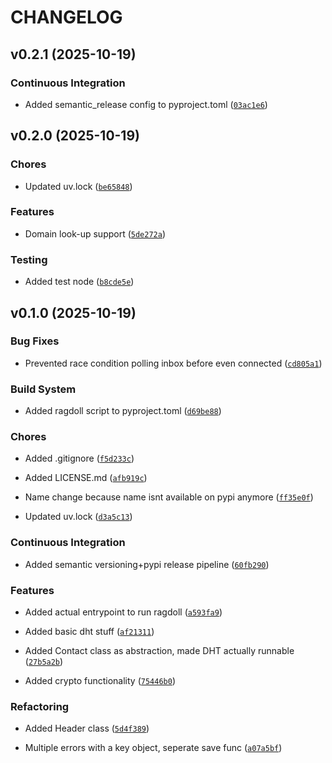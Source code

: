 # CHANGELOG


## v0.2.1 (2025-10-19)

### Continuous Integration

- Added semantic_release config to pyproject.toml
  ([`03ac1e6`](https://github.com/vividsystem/witchat/commit/03ac1e611a357919a0bc5471e577a45367229b14))


## v0.2.0 (2025-10-19)

### Chores

- Updated uv.lock
  ([`be65848`](https://github.com/vividsystem/witchat/commit/be65848b42a7ce202e2ef51819a61e5cd0b65f45))

### Features

- Domain look-up support
  ([`5de272a`](https://github.com/vividsystem/witchat/commit/5de272a820c6b6d97a1a42cfba0feb21bf006b60))

### Testing

- Added test node
  ([`b8cde5e`](https://github.com/vividsystem/witchat/commit/b8cde5e99a356d0be3f4ab47d30e8c793eac14f9))


## v0.1.0 (2025-10-19)

### Bug Fixes

- Prevented race condition polling inbox before even connected
  ([`cd805a1`](https://github.com/vividsystem/witchat/commit/cd805a102eef02eaf0cf9acf8867c2e06bcdf85a))

### Build System

- Added ragdoll script to pyproject.toml
  ([`d69be88`](https://github.com/vividsystem/witchat/commit/d69be88689275864cc2f5edcda1208376aeb58e2))

### Chores

- Added .gitignore
  ([`f5d233c`](https://github.com/vividsystem/witchat/commit/f5d233ccf80058e2d1edd9236e6816ef82deb280))

- Added LICENSE.md
  ([`afb919c`](https://github.com/vividsystem/witchat/commit/afb919ca2e8575912c43d6823960a8636c7b15cf))

- Name change because name isnt available on pypi anymore
  ([`ff35e0f`](https://github.com/vividsystem/witchat/commit/ff35e0f326fd9e659735cece23d35fc6493c8a85))

- Updated uv.lock
  ([`d3a5c13`](https://github.com/vividsystem/witchat/commit/d3a5c138d133f31dc48c45a734f80d5b50933d9d))

### Continuous Integration

- Added semantic versioning+pypi release pipeline
  ([`60fb290`](https://github.com/vividsystem/witchat/commit/60fb29057fc160af0bdf5ec010dfb7a06fdcf083))

### Features

- Added actual entrypoint to run ragdoll
  ([`a593fa9`](https://github.com/vividsystem/witchat/commit/a593fa93cf18b0f258164b2ca85673c9dc276d47))

- Added basic dht stuff
  ([`af21311`](https://github.com/vividsystem/witchat/commit/af2131156fb1e73448a697c58b60e867e81c6072))

- Added Contact class as abstraction, made DHT actually runnable
  ([`27b5a2b`](https://github.com/vividsystem/witchat/commit/27b5a2b3a3575087cb685ba3340e17b264c124cc))

- Added crypto functionality
  ([`75446b0`](https://github.com/vividsystem/witchat/commit/75446b03a180abef3b261e87b9d44ee6e71677bc))

### Refactoring

- Added Header class
  ([`5d4f389`](https://github.com/vividsystem/witchat/commit/5d4f389460dacf8e125bfef6292ece446d9a816e))

- Multiple errors with a key object, seperate save func
  ([`a07a5bf`](https://github.com/vividsystem/witchat/commit/a07a5bffdddad458426dbba2c9ffaa58c9e1da91))
